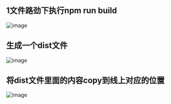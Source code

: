 ## 1文件路劲下执行npm run build
![image](https://user-images.githubusercontent.com/59955759/131641221-15a667ae-e65a-429c-86c6-9d2537de1d4f.png)
## 生成一个dist文件
![image](https://user-images.githubusercontent.com/59955759/131641507-2a0d6202-dc97-44f8-b684-83dc109bc2ab.png)

## 将dist文件里面的内容copy到线上对应的位置
![image](https://user-images.githubusercontent.com/59955759/131641490-000dc68e-6a16-409e-95a3-7260f2d5dfe8.png)
